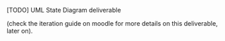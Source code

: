 [TODO] UML State Diagram deliverable

(check the iteration guide on moodle for more details on this deliverable, later on).